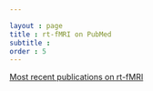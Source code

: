 ```yaml
---

layout : page
title : rt-fMRI on PubMed
subtitle : 
order : 5
---
```


<a href="http://www.ncbi.nlm.nih.gov/pubmed/?term=(rt-fmri)+or+rtfmri+or+%22real-time+functional+magnetic+resonance+imaging%22">Most recent publications on rt-fMRI</a>
